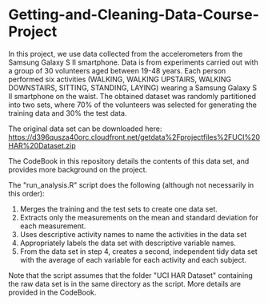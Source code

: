 # Getting-and-Cleaning-Data-Course-Project

In this project, we use data collected from the accelerometers from the Samsung Galaxy S II smartphone. Data is from experiments carried out with a group of 30 volunteers aged between 19-48 years. Each person performed six activities (WALKING, WALKING UPSTAIRS, WALKING DOWNSTAIRS, SITTING, STANDING, LAYING) wearing a Samsung Galaxy S II smartphone on the waist. The obtained dataset was randomly partitioned into two sets, where 70% of the volunteers was selected for generating the training data and 30% the test data. 

The original data set can be downloaded here: https://d396qusza40orc.cloudfront.net/getdata%2Fprojectfiles%2FUCI%20HAR%20Dataset.zip

The CodeBook in this repository details the contents of this data set, and provides more background on the project.

The "run_analysis.R" script does the following (although not necessarily in this order):

1. Merges the training and the test sets to create one data set.
2. Extracts only the measurements on the mean and standard deviation for each measurement.
3. Uses descriptive activity names to name the activities in the data set
4. Appropriately labels the data set with descriptive variable names.
5. From the data set in step 4, creates a second, independent tidy data set with the average of each variable for each activity and each subject.

Note that the script assumes that the folder "UCI HAR Dataset" containing the raw data set is in the same directory as the script. More details are provided in the CodeBook.
